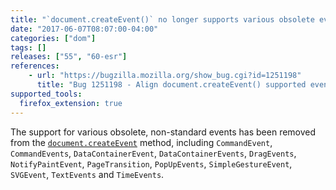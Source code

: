 ```yaml
---
title: "`document.createEvent()` no longer supports various obsolete events"
date: "2017-06-07T08:07:00-04:00"
categories: ["dom"]
tags: []
releases: ["55", "60-esr"]
references:
    - url: "https://bugzilla.mozilla.org/show_bug.cgi?id=1251198"
      title: "Bug 1251198 - Align document.createEvent() supported events with spec"
supported_tools:
  firefox_extension: true
---
```

The support for various obsolete, non-standard events has been removed from the [`document.createEvent`](https://developer.mozilla.org/docs/Web/API/Document/createEvent) method, including `CommandEvent`, `CommandEvents`, `DataContainerEvent`, `DataContainerEvents`, `DragEvents`, `NotifyPaintEvent`, `PageTransition`, `PopUpEvents`, `SimpleGestureEvent`, `SVGEvent`, `TextEvents` and `TimeEvents`.
